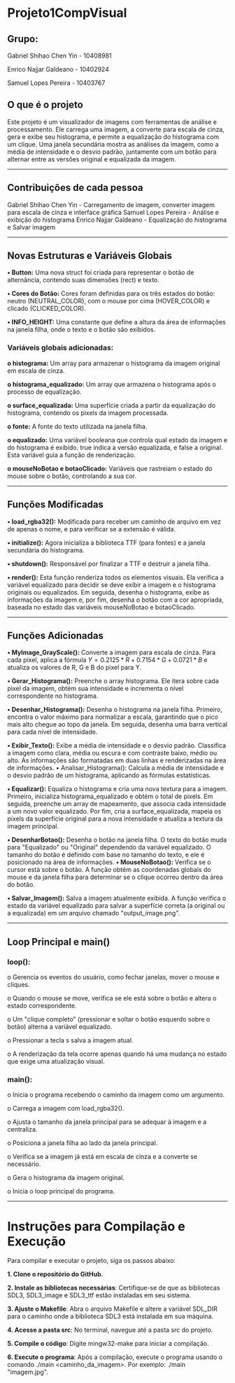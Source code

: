 # Projeto1CompVisual
## Grupo:

Gabriel Shihao Chen Yin - 10408981 

Enrico Najjar Galdeano - 10402924 

Samuel Lopes Pereira - 10403767 

## O que é o projeto

Este projeto é um visualizador de imagens com ferramentas de análise e processamento. Ele carrega uma imagem, a converte para escala de cinza, gera e exibe seu histograma, e permite a equalização do histograma com um clique. Uma janela secundária mostra as análises da imagem, como a média de intensidade e o desvio padrão, juntamente com um botão para alternar entre as versões original e equalizada da imagem.
________________________________________

## Contribuições de cada pessoa

Gabriel Shihao Chen Yin - Carregamento de imagem, converter imagem para escala de cinza e interface gráfica
Samuel Lopes Pereira - Análise e exibição do histograma
Enrico Najjar Galdeano - Equalização do histograma e Salvar imagem
________________________________________

## Novas Estruturas e Variáveis Globais

**•	Button:** Uma nova struct foi criada para representar o botão de alternância, contendo suas dimensões (rect) e texto.

**•	Cores do Botão:** Cores foram definidas para os três estados do botão: neutro (NEUTRAL_COLOR), com o mouse por cima (HOVER_COLOR) e clicado (CLICKED_COLOR).

**•	INFO_HEIGHT:** Uma constante que define a altura da área de informações na janela filha, onde o texto e o botão são exibidos.

### Variáveis globais adicionadas:

**o	histograma:** Um array para armazenar o histograma da imagem original em escala de cinza.

**o	histograma_equalizado:** Um array que armazena o histograma após o processo de equalização.

**o	surface_equalizada:** Uma superfície criada a partir da equalização do histograma, contendo os pixels da imagem processada.

**o	fonte:** A fonte do texto utilizada na janela filha.

**o	equalizado:** Uma variável booleana que controla qual estado da imagem e do histograma é exibido. true indica a versão equalizada, e false a original. Esta variável guia a função de renderização.

**o	mouseNoBotao e botaoClicado:** Variáveis que rastreiam o estado do mouse sobre o botão, controlando a sua cor.

________________________________________

## Funções Modificadas

**•	load_rgba32():** Modificada para receber um caminho de arquivo em vez de apenas o nome, e para verificar se a extensão é válida.

**•	initialize():** Agora inicializa a biblioteca TTF (para fontes) e a janela secundária do histograma.

**•	shutdown():** Responsável por finalizar a TTF e destruir a janela filha.

**•	render():** Esta função renderiza todos os elementos visuais. Ela verifica a variável equalizado para decidir se deve exibir a imagem e o histograma originais ou equalizados. Em seguida, desenha o histograma, exibe as informações da imagem e, por fim, desenha o botão com a cor apropriada, baseada no estado das variáveis mouseNoBotao e botaoClicado.

________________________________________

## Funções Adicionadas

**•	MyImage_GrayScale():** Converte a imagem para escala de cinza. Para cada pixel, aplica a fórmula $Y = 0.2125*R + 0.7154*G + 0.0721*B$ e atualiza os valores de R, G e B do pixel para Y.

**•	Gerar_Histograma():** Preenche o array histograma. Ele itera sobre cada pixel da imagem, obtém sua intensidade e incrementa o nível correspondente no histograma.

**•	Desenhar_Histograma():** Desenha o histograma na janela filha. Primeiro, encontra o valor máximo para normalizar a escala, garantindo que o pico mais alto chegue ao topo da janela. Em seguida, desenha uma barra vertical para cada nível de intensidade.

**•	Exibir_Texto():** Exibe a média de intensidade e o desvio padrão. Classifica a imagem como clara, média ou escura e com contraste baixo, médio ou alto. As informações são formatadas em duas linhas e renderizadas na área de informações.
•	Analisar_Histograma(): Calcula a média de intensidade e o desvio padrão de um histograma, aplicando as fórmulas estatísticas.

**•	Equalizar():** Equaliza o histograma e cria uma nova textura para a imagem. Primeiro, inicializa histograma_equalizado e obtém o total de pixels. Em seguida, preenche um array de mapeamento, que associa cada intensidade a um novo valor equalizado. Por fim, cria a surface_equalizada, mapeia os pixels da superfície original para a nova intensidade e atualiza a textura da imagem principal.

**•	DesenharBotao():** Desenha o botão na janela filha. O texto do botão muda para "Equalizado" ou "Original" dependendo da variável equalizado. O tamanho do botão é definido com base no tamanho do texto, e ele é posicionado na área de informações.
**•	MouseNoBotao():** Verifica se o cursor está sobre o botão. A função obtém as coordenadas globais do mouse e da janela filha para determinar se o clique ocorreu dentro da área do botão.

**•	Salvar_Imagem():** Salva a imagem atualmente exibida. A função verifica o estado da variável equalizado para salvar a superfície correta (a original ou a equalizada) em um arquivo chamado "output_image.png".

________________________________________

## Loop Principal e main()

###	loop():

o	Gerencia os eventos do usuário, como fechar janelas, mover o mouse e cliques.

o	Quando o mouse se move, verifica se ele está sobre o botão e altera o estado correspondente.

o	Um "clique completo" (pressionar e soltar o botão esquerdo sobre o botão) alterna a variável equalizado.

o	Pressionar a tecla s salva a imagem atual.

o	A renderização da tela ocorre apenas quando há uma mudança no estado que exige uma atualização visual.

###	main():

o	Inicia o programa recebendo o caminho da imagem como um argumento.

o	Carrega a imagem com load_rgba32().

o	Ajusta o tamanho da janela principal para se adequar à imagem e a centraliza.

o	Posiciona a janela filha ao lado da janela principal.

o	Verifica se a imagem já está em escala de cinza e a converte se necessário.

o	Gera o histograma da imagem original.

o	Inicia o loop principal do programa.

________________________________________

# Instruções para Compilação e Execução
Para compilar e executar o projeto, siga os passos abaixo:

**1. Clone o repositório do GitHub.**

**2. Instale as bibliotecas necessárias**: Certifique-se de que as bibliotecas SDL3, SDL3_image e SDL3_ttf estão instaladas em seu sistema.

**3. Ajuste o Makefile**: Abra o arquivo Makefile e altere a variável SDL_DIR para o caminho onde a biblioteca SDL3 está instalada em sua máquina.

**4. Acesse a pasta src**: No terminal, navegue até a pasta src do projeto.

**5. Compile o código**: Digite mingw32-make para iniciar a compilação.

**6. Execute o programa**: Após a compilação, execute o programa usando o comando ./main <caminho_da_imagem>. Por exemplo: ./main "imagem.jpg".

	
	

